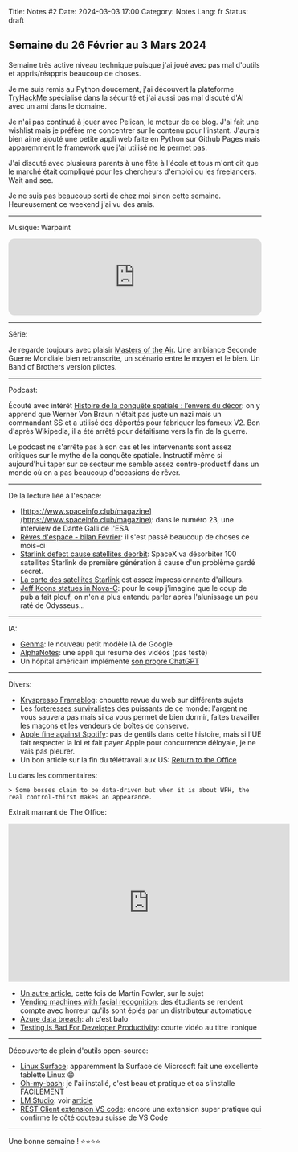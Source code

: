 Title: Notes #2
Date: 2024-03-03 17:00
Category: Notes
Lang: fr
Status: draft

## Semaine du 26 Février au 3 Mars 2024

Semaine très active niveau technique puisque j'ai joué avec pas mal d'outils et appris/réappris beaucoup de choses.

Je me suis remis au Python doucement, j'ai découvert la plateforme [TryHackMe](https://tryhackme.com/) spécialisé dans la sécurité et j'ai aussi pas mal discuté d'AI avec un ami dans le domaine.

Je n'ai pas continué à jouer avec Pelican, le moteur de ce blog. J'ai fait une wishlist mais je préfère me concentrer sur le contenu pour l'instant. J'aurais bien aimé ajouté une petite appli web faite en Python sur Github Pages mais apparemment le framework que j'ai utilisé [ne le permet pas](https://github.com/zauberzeug/nicegui/discussions/637).

J'ai discuté avec plusieurs parents à une fête à l'école et tous m'ont dit que le marché était compliqué pour les chercheurs d'emploi ou les freelancers. Wait and see.

Je ne suis pas beaucoup sorti de chez moi sinon cette semaine. Heureusement ce weekend j'ai vu des amis.

---

Musique: Warpaint

<iframe style="border-radius:12px" src="https://open.spotify.com/embed/track/4ywML3rFjamKeKg1GE689X?utm_source=generator" width="100%" height="152" frameBorder="0" allowfullscreen="" allow="autoplay; clipboard-write; encrypted-media; fullscreen; picture-in-picture" loading="lazy"></iframe>

---

Série:

Je regarde toujours avec plaisir [Masters of the Air](https://www.imdb.com/title/tt2640044/). Une ambiance Seconde Guerre Mondiale bien retranscrite, un scénario entre le moyen et le bien. Un Band of Brothers version pilotes.

---

Podcast:

Écouté avec intérêt [Histoire de la conquête spatiale : l’envers du décor](https://www.radiofrance.fr/franceculture/podcasts/la-science-cqfd/histoire-de-la-conquete-spatial-2546944): on y apprend que Werner Von Braun n'était pas juste un nazi mais un commandant SS et a utilisé des déportés pour fabriquer les fameux V2. Bon d'après Wikipedia, il a été arrêté pour défaitisme vers la fin de la guerre.

Le podcast ne s'arrête pas à son cas et les intervenants sont assez critiques sur le mythe de la conquête spatiale. Instructif même si aujourd'hui taper sur ce secteur me semble assez contre-productif dans un monde où on a pas beaucoup d'occasions de rêver.

---

De la lecture liée à l'espace:

* [https://www.spaceinfo.club/magazine](https://www.spaceinfo.club/magazine): dans le numéro 23, une interview de Dante Galli de l'ESA
* [Rêves d'espace - bilan Février](https://revesdespace.notion.site/F-vrier-2024-24d0a744fda04e928c66242d5c54f22c): il s'est passé beaucoup de choses ce mois-ci
* [Starlink defect cause satellites deorbit](https://qz.com/spacex-starlink-satellites-orbit-1851253932): SpaceX va désorbiter 100 satellites Starlink de première génération à cause d'un problème gardé secret.
* [La carte des satellites Starlink](https://satellitemap.space/?constellation=starlink) est assez impressionnante d'ailleurs.
* [Jeff Koons statues in Nova-C](https://www.beauxarts.com/grand-format/des-sculptures-de-jeff-koons-envoyees-sur-la-lune-par-elon-musk/): pour le coup j'imagine que le coup de pub a fait plouf, on n'en a plus entendu parler après l'alunissage un peu raté de Odysseus...

---

IA:

* [Genma](https://cloud.google.com/blog/products/ai-machine-learning/gemma-model-available-in-vertex-ai-and-via-gke?hl=en): le nouveau petit modèle IA de Google
* [AlphaNotes](https://www.alphanotes.one/): une appli qui résume des vidéos (pas testé)
* Un hôpital américain implémente [son propre ChatGPT](https://www.beckershospitalreview.com/innovation/why-providence-created-its-own-chatgpt.html
)

---

Divers:

* [Kryspresso Framablog](https://framablog.org/2024/02/26/khryspresso-du-lundi-26-fevrier-2024/): chouette revue du web sur différents sujets
* Les [forteresses survivalistes](https://korii.slate.fr/biz/douves-feu-canons-eau-nouveau-business-forteresses-survivalistes-ultrariches-bunkers-luxe-safe-apocalypse-fin-monde) des puissants de ce monde: l'argent ne vous sauvera pas mais si ca vous permet de bien dormir, faites travailler les maçons et les vendeurs de boîtes de conserve.
* [Apple fine against Spotify](https://arstechnica.com/apple/2024/02/report-apple-is-about-to-be-fined-e500-million-by-the-eu-over-music-streaming/?comments=1&comments-page=1): pas de gentils dans cette histoire, mais si l'UE fait respecter la loi et fait payer Apple pour concurrence déloyale, je ne vais pas pleurer.
* Un bon article sur la fin du télétravail aux US: [Return to the Office](https://arstechnica.com/science/2024/02/rto-doesnt-improve-company-value-but-does-make-employees-miserable-study/)

Lu dans les commentaires:
    
    > Some bosses claim to be data-driven but when it is about WFH, the real control-thirst makes an appearance.

Extrait marrant de The Office:

<iframe width="560" height="315" src="https://www.youtube.com/embed/hNuu9CpdjIo?si=btstKgWXybaKIeDc" title="YouTube video player" frameborder="0" allow="accelerometer; autoplay; clipboard-write; encrypted-media; gyroscope; picture-in-picture; web-share" allowfullscreen></iframe>

* [Un autre article](https://martinfowler.com/bliki/PeriodicFaceToFace.html), cette fois de Martin Fowler, sur le sujet
* [Vending machines with facial recognition](https://arstechnica.com/tech-policy/2024/02/vending-machine-error-reveals-secret-face-image-database-of-college-students/): des étudiants se rendent compte avec horreur qu'ils sont épiés par un distributeur automatique
* [Azure data breach](https://techreport.com/news/microsoft-azure-hit-with-the-largest-data-breach-in-its-history-hundreds-of-executive-accounts-compromised/): ah c'est balo
* [Testing Is Bad For Developer Productivity](https://www.youtube.com/watch?v=MrVxgJ8rlg0): courte vidéo au titre ironique

---

Découverte de plein d'outils open-source:

* [Linux Surface](https://github.com/linux-surface/linux-surface/): apparemment la Surface de Microsoft fait une excellente tablette Linux 😄
* [Oh-my-bash](https://github.com/ohmybash/oh-my-bash): je l'ai installé, c'est beau et pratique et ca s'installe FACILEMENT
* [LM Studio](https://lmstudio.ai/): voir [article](playing-locally-with-ai.html)
* [REST Client extension VS code](https://marketplace.visualstudio.com/items?itemName=humao.rest-client): encore une extension super pratique qui confirme le côté couteau suisse de VS Code

---

Une bonne semaine ! ⭐⭐⭐⭐
